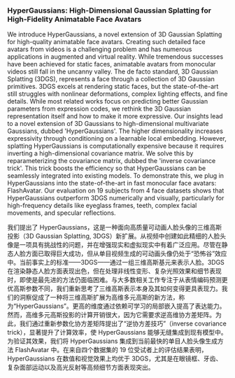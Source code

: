 ### HyperGaussians: High-Dimensional Gaussian Splatting for High-Fidelity Animatable Face Avatars

We introduce HyperGaussians, a novel extension of 3D Gaussian Splatting for high-quality animatable face avatars. Creating such detailed face avatars from videos is a challenging problem and has numerous applications in augmented and virtual reality. While tremendous successes have been achieved for static faces, animatable avatars from monocular videos still fall in the uncanny valley. The de facto standard, 3D Gaussian Splatting (3DGS), represents a face through a collection of 3D Gaussian primitives. 3DGS excels at rendering static faces, but the state-of-the-art still struggles with nonlinear deformations, complex lighting effects, and fine details. While most related works focus on predicting better Gaussian parameters from expression codes, we rethink the 3D Gaussian representation itself and how to make it more expressive. Our insights lead to a novel extension of 3D Gaussians to high-dimensional multivariate Gaussians, dubbed 'HyperGaussians'. The higher dimensionality increases expressivity through conditioning on a learnable local embedding. However, splatting HyperGaussians is computationally expensive because it requires inverting a high-dimensional covariance matrix. We solve this by reparameterizing the covariance matrix, dubbed the 'inverse covariance trick'. This trick boosts the efficiency so that HyperGaussians can be seamlessly integrated into existing models. To demonstrate this, we plug in HyperGaussians into the state-of-the-art in fast monocular face avatars: FlashAvatar. Our evaluation on 19 subjects from 4 face datasets shows that HyperGaussians outperform 3DGS numerically and visually, particularly for high-frequency details like eyeglass frames, teeth, complex facial movements, and specular reflections.

我们提出了 HyperGaussians，这是一种面向高质量可动画人脸头像的三维高斯投影（3D Gaussian Splatting, 3DGS）新扩展。从视频中创建如此精细的人脸头像是一项具有挑战性的问题，并在增强现实和虚拟现实中有着广泛应用。尽管在静态人脸方面已取得巨大成功，但从单目视频生成的可动画头像仍处于“恐怖谷”效应中。当前事实上的标准——3DGS——通过一组三维高斯基元来表示人脸。3DGS 在渲染静态人脸方面表现出色，但在处理非线性变形、复杂光照效果和细节表现时，即使是最先进的方法仍面临困难。与大多数相关工作专注于从表情编码预测更优高斯参数不同，我们重新思考了三维高斯表示本身及其如何变得更具表现力。我们的洞察促成了一种将三维高斯扩展为高维多元高斯的新方法，称为“HyperGaussians”。更高的维度通过依赖可学习的局部嵌入提高了表达能力。然而，高维多元高斯投影的计算开销很大，因为它需要求逆高维协方差矩阵。为此，我们通过重新参数化协方差矩阵提出了“逆协方差技巧”（inverse covariance trick），显著提升了计算效率，使 HyperGaussians 能够无缝集成到现有模型中。为验证其效果，我们将 HyperGaussians 集成到当前最快的单目人脸头像生成方法 FlashAvatar 中。在来自四个数据集的 19 位受试者上的评估结果表明，HyperGaussians 在数值和视觉效果上均优于 3DGS，尤其是在眼镜框、牙齿、复杂面部运动以及高光反射等高频细节方面表现突出。
